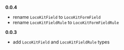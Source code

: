 **0.0.4**

* rename `LocoKitField` to `LocoKitFormField`
* rename `LocoKitFieldRule` to `LocoKitFormFieldRule`

**0.0.3**

* add `LocoKitField` and `LocoKitFieldRule` types
